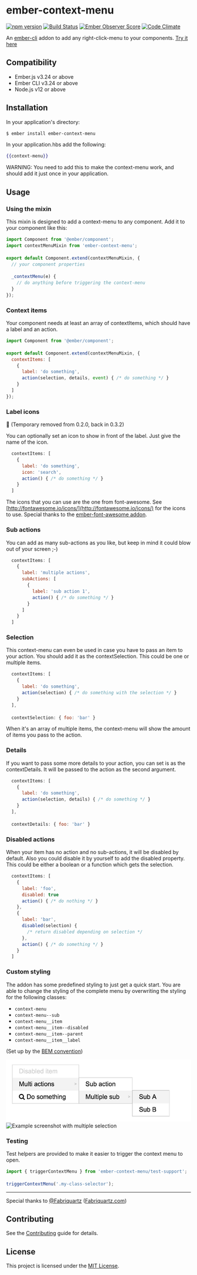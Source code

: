 ember-context-menu
==============================================================================
[![npm version](https://badge.fury.io/js/ember-context-menu.svg)](https://badge.fury.io/js/ember-context-menu)
[![Build Status](https://travis-ci.org/cbroeren/ember-context-menu.svg?branch=master)](https://travis-ci.org/cbroeren/ember-context-menu)
[![Ember Observer Score](http://emberobserver.com/badges/ember-context-menu.svg)](http://emberobserver.com/addons/ember-context-menu)
[![Code Climate](https://codeclimate.com/github/cbroeren/ember-context-menu/badges/gpa.svg)](https://codeclimate.com/github/cbroeren/ember-context-menu)

An [ember-cli](http://www.ember-cli.com/) addon to add any right-click-menu to your components.
[Try it here](https://cbroeren.github.com/ember-context-menu)

Compatibility
------------------------------------------------------------------------------

* Ember.js v3.24 or above
* Ember CLI v3.24 or above
* Node.js v12 or above


Installation
------------------------------------------------------------------------------

In your application's directory:
```bash
$ ember install ember-context-menu
```

In your application.hbs add the following:

```hbs
{{context-menu}}
```

WARNING: You need to add this to make the context-menu work, and should add it just once in your application.

Usage
------------------------------------------------------------------------------

### Using the mixin

This mixin is designed to add a context-menu to any component. Add it to your component like this:

```js
import Component from '@ember/component';
import contextMenuMixin from 'ember-context-menu';

export default Component.extend(contextMenuMixin, {
  // your component properties
  
  _contextMenu(e) {
    // do anything before triggering the context-menu
  }
});

```

### Context items

Your component needs at least an array of contextItems, which should have a label and an action.

```js
import Component from '@ember/component';

export default Component.extend(contextMenuMixin, {
  contextItems: [
    {
      label: 'do something',
      action(selection, details, event) { /* do something */ }
    }
  ]
});
```

### Label icons

:no_entry_sign: (Temporary removed from 0.2.0, back in 0.3.2)

You can optionally set an icon to show in front of the label. Just give the name of the icon.

```js
  contextItems: [
    {
      label: 'do something',
      icon: 'search',
      action() { /* do something */ }
    }
  ]
```

The icons that you can use are the one from font-awesome.
See [http://fontawesome.io/icons/](http://fontawesome.io/icons/) for the icons
to use. Special thanks to the [ember-font-awesome addon](https://github.com/martndemus/ember-font-awesome).

### Sub actions

You can add as many sub-actions as you like, but keep in mind it could blow out of your screen ;-)

```js
  contextItems: [
    {
      label: 'multiple actions',
      subActions: [
        {
          label: 'sub action 1',
          action() { /* do something */ }
        }
      ]
    }
  ]
```

### Selection

This context-menu can even be used in case you have to pass an item to your action.
You should add it as the contextSelection. This could be one or multiple items.

```js
  contextItems: [
    {
      label: 'do something',
      action(selection) { /* do something with the selection */ }
    }
  ],
  
  contextSelection: { foo: 'bar' }
```

When it's an array of multiple items, the context-menu will show the amount of items you pass to the action.

### Details

If you want to pass some more details to your action, you can set is as the contextDetails.
It will be passed to the action as the second argument.

```js
  contextItems: [
    {
      label: 'do something',
      action(selection, details) { /* do something */ }
    }
  ],
  
  contextDetails: { foo: 'bar' }
```

### Disabled actions

When your item has no action and no sub-actions, it will be disabled by default.
Also you could disable it by yourself to add the disabled property.
This could be either a boolean or a function which gets the selection.

```js
  contextItems: [
    {
      label: 'foo',
      disabled: true
      action() { /* do nothing */ }
    },
    {
      label: 'bar',
      disabled(selection) {
        /* return disabled depending on selection */
      },
      action() { /* do something */ }
    }
  ]
```

### Custom styling

The addon has some predefined styling to just get a quick start. You are able to change the styling of the complete menu by overwriting the styling for the following classes:
- `context-menu`
- `context-menu--sub`
- `context-menu__item`
- `context-menu__item--disabled`
- `context-menu__item--parent`
- `context-menu__item__label`

(Set up by the [BEM convention](http://getbem.com/naming/))

![Example screenshot](docs/images/context-menu.png)
![Example screenshot with multiple selection](docs/images/context-menu-multiple.png)

### Testing

Test helpers are provided to make it easier to trigger the context menu to open.

```js
import { triggerContextMenu } from 'ember-context-menu/test-support';

triggerContextMenu('.my-class-selector');
```

---

Special thanks to [@Fabriquartz](https://github.com/Fabriquartz) ([Fabriquartz.com](http://fabriquartz.com))

Contributing
------------------------------------------------------------------------------

See the [Contributing](CONTRIBUTING.md) guide for details.


License
------------------------------------------------------------------------------

This project is licensed under the [MIT License](LICENSE.md).
